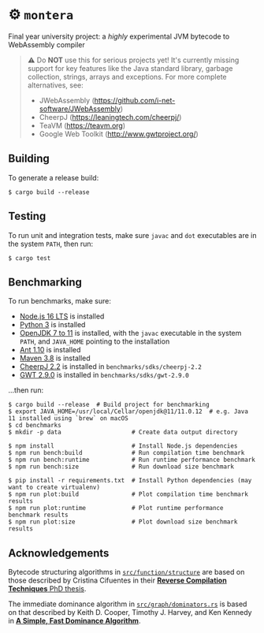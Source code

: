# ⚙️ `montera`

Final year university project: a *highly* experimental JVM bytecode to WebAssembly compiler

> ⚠️ Do **NOT** use this for serious projects yet! It's currently
> missing support for key features like the Java standard
> library, garbage collection, strings, arrays and exceptions.
> For more complete alternatives, see:
> - JWebAssembly (https://github.com/i-net-software/JWebAssembly)   
> - CheerpJ (https://leaningtech.com/cheerpj/)           
> - TeaVM (https://teavm.org)    
> - Google Web Toolkit (http://www.gwtproject.org/)

## Building

To generate a release build:

```shell
$ cargo build --release
```

## Testing

To run unit and integration tests, make sure `javac` and `dot` executables are in the system `PATH`, then run:

```shell
$ cargo test
```

## Benchmarking

To run benchmarks, make sure:

- [Node.js 16 LTS](https://nodejs.org/en/) is installed
- [Python 3](https://www.python.org/) is installed
- [OpenJDK 7 to 11](https://openjdk.java.net/) is installed, with the `javac` executable in the system `PATH`, and `JAVA_HOME` pointing to the installation
- [Ant 1.10](https://ant.apache.org/) is installed
- [Maven 3.8](https://maven.apache.org/) is installed
- [CheerpJ 2.2](https://leaningtech.com/download-cheerpj/) is installed in `benchmarks/sdks/cheerpj-2.2`
- [GWT 2.9.0](https://www.gwtproject.org/download.html) is installed in `benchmarks/sdks/gwt-2.9.0`

...then run:

```shell
$ cargo build --release  # Build project for benchmarking
$ export JAVA_HOME=/usr/local/Cellar/openjdk@11/11.0.12  # e.g. Java 11 installed using `brew` on macOS
$ cd benchmarks
$ mkdir -p data                    # Create data output directory

$ npm install                      # Install Node.js dependencies
$ npm run bench:build              # Run compilation time benchmark
$ npm run bench:runtime            # Run runtime performance benchmark
$ npm run bench:size               # Run download size benchmark

$ pip install -r requirements.txt  # Install Python dependencies (may want to create virtualenv)
$ npm run plot:build               # Plot compilation time benchmark results
$ npm run plot:runtime             # Plot runtime performance benchmark results
$ npm run plot:size                # Plot download size benchmark results
```

## Acknowledgements

Bytecode structuring algorithms in [`src/function/structure`](./src/function/structure) are based on those described by
Cristina Cifuentes in their [**Reverse Compilation Techniques** PhD thesis](https://citeseerx.ist.psu.edu/viewdoc/download?doi=10.1.1.105.6048&rep=rep1&type=pdf).

The immediate dominance algorithm in [`src/graph/dominators.rs`](./src/graph/dominators.rs) is based on that described by Keith D. Cooper, Timothy J. Harvey, and Ken Kennedy
in [**A Simple, Fast Dominance Algorithm**](https://www.cs.rice.edu/~keith/EMBED/dom.pdf).